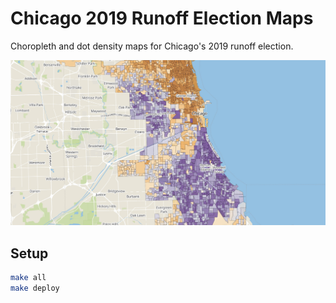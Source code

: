 # Chicago 2019 Runoff Election Maps

Choropleth and dot density maps for Chicago's 2019 runoff election.

![Map screenshot](./maps/img/teaser.jpg "Map screenshot")

## Setup

```bash
make all
make deploy
```
